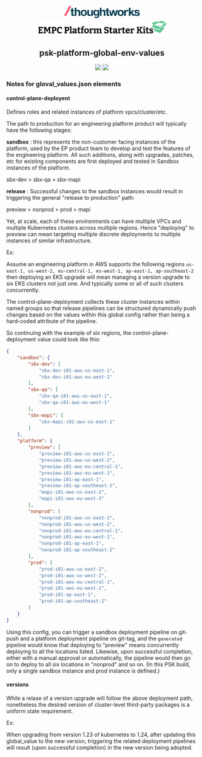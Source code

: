 <div align="center">
	<p>
	<img alt="Thoughtworks Logo" src="https://raw.githubusercontent.com/ThoughtWorks-DPS/static/master/thoughtworks_flamingo_wave.png?sanitize=true" width=200 /><br />
	<img alt="DPS Title" src="https://raw.githubusercontent.com/ThoughtWorks-DPS/static/master/EMPCPlatformStarterKitsImage.png?sanitize=true" width=350/><br />
	<h2>psk-platform-global-env-values</h2>
	<a href="https://opensource.org/licenses/MIT"><img src="https://img.shields.io/github/license/ThoughtWorks-DPS/psk-platform-global-env-values"></a> <a href="https://aws.amazon.com"><img src="https://img.shields.io/badge/-deployed-blank.svg?style=social&logo=amazon"></a>
	</p>
</div>

### Notes for gloval_values.json elements

#### control-plane-deployent

Defines roles and related instances of platform vpcs/cluster/etc.  

The path to production for an engineering platform product will typically have the following stages:

**sandbox**  :  this represents the non-customer facing instances of the platform, used by the EP product team to develop and test the features of the engineering platform. All such additions, along with upgrades, patches, etc for existing components are first deployed and tested in Sandbox instances of the platform.  

sbx-dev  >  sbx-qa  > sbx-mapi  

**release**  :  Successful changes to the sandbox instances would result in triggering the general "release to production" path:  

preview  >  nonprod  >  prod  >  mapi  

Yet, at scale, each of these _environments_ can have multiple VPCs and multiple Kubernetes clusters across multiple regions. Hence "deploying" to preview can mean targeting multiple discrete deployments to multiple instances of similar infrastructure.  

Ex:  

Assume an engineering platform in AWS supports the following regions `us-east-1, us-west-2, eu-central-1, eu-west-1, ap-east-1, ap-southeast-2` then deploying an EKS upgrade will mean managing a version upgrade to six EKS clusters not just one. And typically some or all of such clusters concurrently.  

The control-plane-deployment collects these cluster instances within named groups so that release pipelines can be structured dynamically push changes based on the values within this global config rather than being a hard-coded attribute of the pipeline.  

So continuing with the example of six regions, the control-plane-deployment value could look like this:  
```json
{
    "sandbox": {
        "sbx-dev": [
            "sbx-dev-i01-aws-us-east-1",
            "sbx-dev-i01-aws-eu-west-1"
        ],
        "sbx-qa": [
            "sbx-qa-i01-aws-us-east-1",
            "sbx-qa-i01-aws-eu-west-1"
        ],
        "sbx-mapi": [
            "sbx-mapi-i01-aws-us-east-1"
        ]
    },
    "platform": {
        "preview": [
            "preview-i01-aws-us-east-1",
            "preview-i01-aws-us-west-2",
            "preview-i01-aws-eu-central-1",
            "preview-i01-aws-eu-west-1",
            "preview-i01-ap-east-1",
            "preview-i01-ap-southeast-2",
            "mapi-i01-aws-us-east-2",
            "mapi-i01-aws-eu-west-3"
        ],
        "nonprod": [
            "nonprod-i01-aws-us-east-1",
            "nonprod-i01-aws-us-west-2",
            "nonprod-i01-aws-eu-central-1",
            "nonprod-i01-aws-eu-west-1",
            "nonprod-i01-ap-east-1",
            "nonprod-i01-ap-southeast-2"
        ],
        "prod": [
            "prod-i01-aws-us-east-1",
            "prod-i01-aws-us-west-2",
            "prod-i01-aws-eu-central-1",
            "prod-i01-aws-eu-west-1",
            "prod-i01-ap-east-1",
            "prod-i01-ap-southeast-2"
        ]
    }
}
```
Using this config, you can trigger a sandbox deployment pipeline on git-push and a platform deployment pipeline on git-tag, and the `generated` pipeline would know that deploying to "preview" means concurrently deploying to all the locations listed. Likewise, upon successful completion, either with a manual approval or automatically, the pipeline would then go on to deploy to all six locations in "nonprod" and so on. (In this PSK build, only a single sandbox instance and prod instance is defined.)

#### versions

While a relase of a version upgrade will follow the above deployment path, nonetheless the desired version of cluster-level third-party packages is a uniform state requirement.  

Ex:  

When upgrading from version 1.23 of kubernetes to 1.24, after updating this global_value to the new version, triggering the related deployment pipelines will result (upon successful completion) in the new version being adopted.  